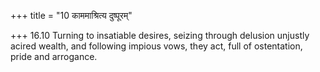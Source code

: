 +++
title = "10 काममाश्रित्य दुष्पूरम्"

+++
16.10 Turning to insatiable desires, seizing through delusion unjustly
acired wealth, and following impious vows, they act, full of
ostentation, pride and arrogance.
